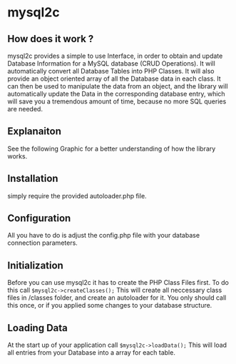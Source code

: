 # mysql2c

## How does it work ? 

mysql2c provides a simple to use Interface, in order to obtain and update Database Information for a MySQL database (CRUD Operations). 
It will automatically convert all Database Tables into PHP Classes. It will also provide an object oriented array of all the Database data in each class. It can then be used to manipulate the data from an object, and the library will automatically update the Data in the corresponding database entry, which will save you a tremendous amount of time, because no more SQL queries are needed. 

## Explanaiton 

See the following Graphic for a better understanding of how the library works. 

## Installation 

simply require the provided autoloader.php file. 

## Configuration  

All you have to do is adjust the config.php file with your database connection parameters. 

## Initialization  

Before you can use mysql2c it has to create the PHP Class Files first. To do this call `$mysql2c->createClasses();` 
This will create all neccessary class files in /classes folder, and create an autoloader for it. You only should call this once, or if you applied some changes to your database structure. 

## Loading Data 

At the start up of your application call `$mysql2c->loadData();`
This will load all entries from your Database into a array for each table. 

